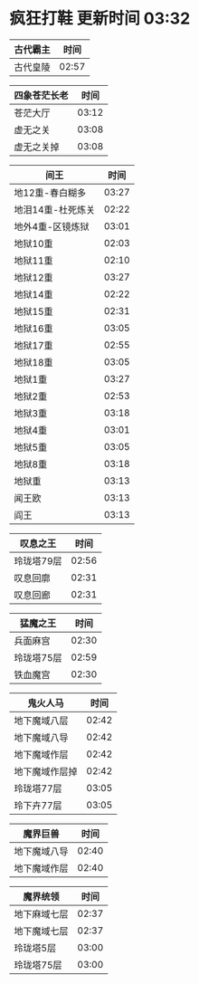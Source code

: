 # 疯狂打鞋 更新时间 03:32

| 古代霸主   | 时间    |
|--------|-------|
| 古代皇陵 | 02:57 |

| 四象苍茫长老   | 时间    |
|--------|-------|
| 苍茫大厅 | 03:12 |
| 虚无之关 | 03:08 |
| 虚无之关掉 | 03:08 |

| 间王   | 时间    |
|--------|-------|
| 地12重-春白糊多 | 03:27 |
| 地泪14重-杜死炼关 | 02:22 |
| 地外4重-区镜炼狱 | 03:01 |
| 地狱10重 | 02:03 |
| 地狱11重 | 02:10 |
| 地狱12重 | 03:27 |
| 地狱14重 | 02:22 |
| 地狱15重 | 02:31 |
| 地狱16重 | 03:05 |
| 地狱17重 | 02:55 |
| 地狱18重 | 03:05 |
| 地狱1重 | 03:27 |
| 地狱2重 | 02:53 |
| 地狱3重 | 03:18 |
| 地狱4重 | 03:01 |
| 地狱5重 | 03:05 |
| 地狱8重 | 03:18 |
| 地狱重 | 03:13 |
| 闻王欧 | 03:13 |
| 阎王 | 03:13 |

| 叹息之王   | 时间    |
|--------|-------|
| 玲珑塔79层 | 02:56 |
| 叹息回廓 | 02:31 |
| 叹息回廊 | 02:31 |

| 猛魔之王   | 时间    |
|--------|-------|
| 兵面麻宫 | 02:30 |
| 玲珑塔75层 | 02:59 |
| 铁血魔宫 | 02:30 |

| 鬼火人马   | 时间    |
|--------|-------|
| 地下魔域八层 | 02:42 |
| 地下魔域八导 | 02:42 |
| 地下魔域作层 | 02:42 |
| 地下魔域作层掉 | 02:42 |
| 玲珑塔77层 | 03:05 |
| 玲下卉77层 | 03:05 |

| 魔界巨兽   | 时间    |
|--------|-------|
| 地下魔域八导 | 02:40 |
| 地下魔域作层 | 02:40 |

| 魔界统领   | 时间    |
|--------|-------|
| 地下麻域七层 | 02:37 |
| 地下魔域七层 | 02:37 |
| 玲珑塔5层 | 03:00 |
| 玲珑塔75层 | 03:00 |